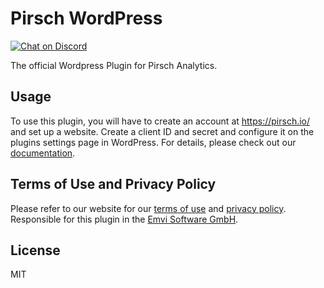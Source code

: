 # Pirsch WordPress

<a href="https://discord.gg/fAYm4Cz"><img src="https://img.shields.io/discord/739184135649886288?logo=discord" alt="Chat on Discord"></a>

The official Wordpress Plugin for Pirsch Analytics.

## Usage

To use this plugin, you will have to create an account at https://pirsch.io/ and set up a website. Create a client ID and secret and configure it on the plugins settings page in WordPress. For details, please check out our [documentation](https://docs.pirsch.io/).

## Terms of Use and Privacy Policy

Please refer to our website for our [terms of use](https://pirsch.io/terms) and [privacy policy](https://pirsch.io/privacy). Responsible for this plugin in the [Emvi Software GmbH](https://pirsch.io/legal).

## License

MIT
